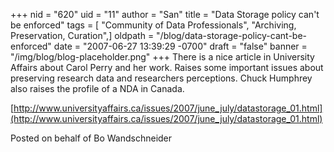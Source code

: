 +++
nid = "620"
uid = "11"
author = "San"
title = "Data Storage policy can't be enforced"
tags = [ "Community of Data Professionals", "Archiving, Preservation, Curation",]
oldpath = "/blog/data-storage-policy-cant-be-enforced"
date = "2007-06-27 13:39:29 -0700"
draft = "false"
banner = "/img/blog/blog-placeholder.png"
+++
There is a nice article in University Affairs about Carol Perry and her
work. Raises some important issues about preserving research data and
researchers perceptions. Chuck Humphrey also raises the profile of a NDA
in Canada.

[http://www.universityaffairs.ca/issues/2007/june_july/datastorage_01.html](http://www.universityaffairs.ca/issues/2007/june_july/datastorage_01.html)

Posted on behalf of Bo Wandschneider
